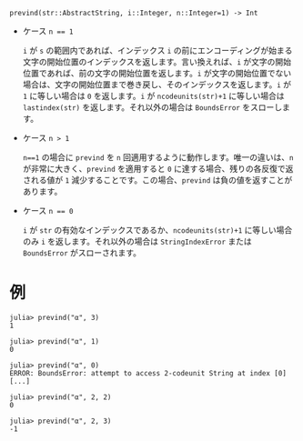 ```
prevind(str::AbstractString, i::Integer, n::Integer=1) -> Int
```

  * ケース `n == 1`

    `i` が `s` の範囲内であれば、インデックス `i` の前にエンコーディングが始まる文字の開始位置のインデックスを返します。言い換えれば、`i` が文字の開始位置であれば、前の文字の開始位置を返します。`i` が文字の開始位置でない場合は、文字の開始位置まで巻き戻し、そのインデックスを返します。`i` が `1` に等しい場合は `0` を返します。`i` が `ncodeunits(str)+1` に等しい場合は `lastindex(str)` を返します。それ以外の場合は `BoundsError` をスローします。
  * ケース `n > 1`

    `n==1` の場合に `prevind` を `n` 回適用するように動作します。唯一の違いは、`n` が非常に大きく、`prevind` を適用すると `0` に達する場合、残りの各反復で返される値が `1` 減少することです。この場合、`prevind` は負の値を返すことがあります。
  * ケース `n == 0`

    `i` が `str` の有効なインデックスであるか、`ncodeunits(str)+1` に等しい場合のみ `i` を返します。それ以外の場合は `StringIndexError` または `BoundsError` がスローされます。

# 例

```jldoctest
julia> prevind("α", 3)
1

julia> prevind("α", 1)
0

julia> prevind("α", 0)
ERROR: BoundsError: attempt to access 2-codeunit String at index [0]
[...]

julia> prevind("α", 2, 2)
0

julia> prevind("α", 2, 3)
-1
```

